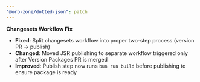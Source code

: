```yaml
---
"@orb-zone/dotted-json": patch
---
```


**Changesets Workflow Fix**

- **Fixed**: Split changesets workflow into proper two-step process (version PR → publish)
- **Changed**: Moved JSR publishing to separate workflow triggered only after Version Packages PR is merged
- **Improved**: Publish step now runs `bun run build` before publishing to ensure package is ready
